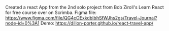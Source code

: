Created a react App from the 2nd solo project from Bob Ziroll's Learn React for free course over on Scrimba. 
Figma file: https://www.figma.com/file/QG4cOExkdbIbhSfWJhs2gs/Travel-Journal?node-id=0%3A1
Demo: https://dillon-porter.github.io/react-travel-app/
